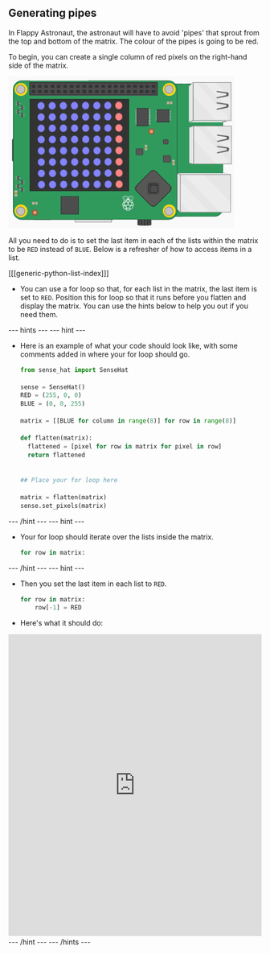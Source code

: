 ## Generating pipes

In Flappy Astronaut, the astronaut will have to avoid 'pipes' that sprout from the top and bottom of the matrix. The colour of the pipes is going to be red.

To begin, you can create a single column of red pixels on the right-hand side of the matrix.

![column](images/SH-1.png)

All you need to do is to set the last item in each of the lists within the matrix to be `RED` instead of `BLUE`. Below is a refresher of how to access items in a list.

[[[generic-python-list-index]]]

- You can use a for loop so that, for each list in the matrix, the last item is set to `RED`. Position this for loop so that it runs before you flatten and display the matrix. You can use the hints below to help you out if you need them.

--- hints ---
--- hint ---
- Here is an example of what your code should look like, with some comments added in where your for loop should go.
	```python
	from sense_hat import SenseHat

	sense = SenseHat()
	RED = (255, 0, 0)
	BLUE = (0, 0, 255)

	matrix = [[BLUE for column in range(8)] for row in range(8)]

	def flatten(matrix):
	  flattened = [pixel for row in matrix for pixel in row]
	  return flattened


	## Place your for loop here

	matrix = flatten(matrix)
	sense.set_pixels(matrix)
	```
--- /hint --- --- hint ---
- Your for loop should iterate over the lists inside the matrix.
	```python
	for row in matrix:
	```
--- /hint --- --- hint ---
- Then you set the last item in each list to `RED`.
	```python
	for row in matrix:
		row[-1] = RED
	```
- Here's what it should do:
<iframe src="https://trinket.io/embed/python/55875860f1" width="100%" height="600" frameborder="0" marginwidth="0" marginheight="0" allowfullscreen></iframe>
--- /hint --- --- /hints ---
